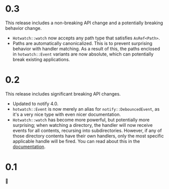 # 0.3

This release includes a non-breaking API change and a potentially breaking behavior change.

- `Hotwatch::watch` now accepts any path type that satisfies `AsRef<Path>`.
- Paths are automatically canonicalized. This is to prevent surprising behavior with handler matching. As a result of this, the paths enclosed in `hotwatch::Event` variants are now absolute, which can potentially break existing applications.

# 0.2

This release includes significant breaking API changes.

- Updated to notify 4.0.
- `hotwatch::Event` is now merely an alias for `notify::DebouncedEvent`, as it's a very nice type with even nicer documentation.
- `Hotwatch::watch` has become more powerful, but potentially more surprising; when watching a directory, the handler will now receive events for all contents, recursing into subdirectories. However, if any of those directory contents have their own handlers, only the most specific applicable handle will be fired. You can read about this in the [documentation](https://francesca64.github.io/hotwatch/docs/hotwatch/struct.Hotwatch.html#method.watch).

# 0.1

🍾
